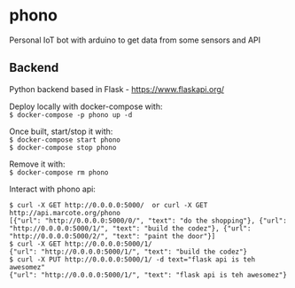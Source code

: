 # phono
Personal IoT bot with arduino to get data from some sensors and API

## Backend
Python backend based in Flask - https://www.flaskapi.org/

Deploy locally with docker-compose with:  
`$ docker-compose -p phono up -d`

Once built, start/stop it with:  
`$ docker-compose start phono`  
`$ docker-compose stop phono`

Remove it with:  
`$ docker-compose rm phono`


Interact with phono api:  
```
$ curl -X GET http://0.0.0.0:5000/  or curl -X GET http://api.marcote.org/phono
[{"url": "http://0.0.0.0:5000/0/", "text": "do the shopping"}, {"url": "http://0.0.0.0:5000/1/", "text": "build the codez"}, {"url": "http://0.0.0.0:5000/2/", "text": "paint the door"}]
$ curl -X GET http://0.0.0.0:5000/1/
{"url": "http://0.0.0.0:5000/1/", "text": "build the codez"}
$ curl -X PUT http://0.0.0.0:5000/1/ -d text="flask api is teh awesomez"
{"url": "http://0.0.0.0:5000/1/", "text": "flask api is teh awesomez"}
```
